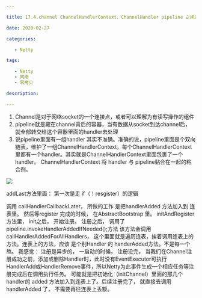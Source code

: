```yaml
---

title: 17.4.channel ChannelHandlerContext、ChannelHandler pipeline 之间的关系

date: 2020-02-27

categories:

   - Netty

tags:

   - Netty
   - 网络
   - 零拷贝

description: ​

---
```


<!-- TOC -->


<!-- /TOC -->

1. Channel是对于网络socket的一个连接点，或者可以理解为有读写操作的组件
2. pipeline就是藏在channel背后的容器，当有数据从socket到达channel后， 就全部转交给这个容器里面的handler去处理
3. 说pipeline里面有一组handler 其实不准确。准确的说，pipeline里面是个双向链表，维护了一组ChannelHandlerContext，每个ChannelHandlerContext里都有一个handler。其实就是ChannelHandlerContext里面包裹了一个handler。  ChannelHandlerContext 将  handler 与 pipeline黏合在一起的粘合剂。







![](https://cdn.jsdelivr.net/gh/fanshanhong/note-image/socket_channel_pipeline.png)




addLast方法里面：
 第一次是走 if（！resgister）的逻辑

调用  callHandlerCallbackLater， 所做的工作  是把handlerAdded 方法加入到 连表里。
然后等register 完成的时候，
在AbstractBootstrap 里。
initAndRegister方法里， init之后， 开始注册。
注册之后， 调用了pipeline.invokeHandlerAddedIfNeeded();方法 
该方法会调用callHandlerAddedForAllHandlers， 这个里面就是遍历连表，挨着调用连表上的方法。连表上的方法，应该 是个别Handler 的  handerAdded方法。不是每一个熬。
我感觉： 注册是异步的， 一启动的时候， 注册没完，
当我们在Channel注册成功之前，添加或删除Handler时，此时没有EventExecutor可执行HandlerAdd或HandlerRemove事件，所以Netty为此事件生成一个相应任务等注册完成后在调用执行任务。
可能就是把初始化（initChannel）里面的那几个handler的 added 方法加入到连表上了。后续注册完了， 就直接去调用handlerAdded 了， 不需要再往连表上丢额。